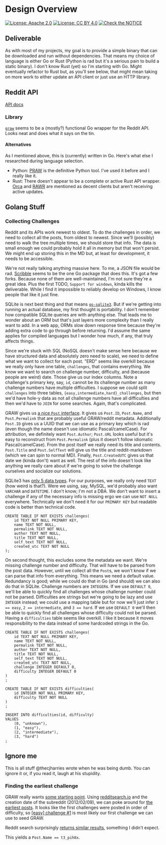 # Design Overview

[![License: Apache 2.0](https://img.shields.io/badge/License-Apache%202.0-blue.svg)](https://opensource.org/licenses/Apache-2.0)
[![License: CC BY 4.0](https://img.shields.io/badge/License-CC%20BY%204.0-lightgrey.svg)](https://creativecommons.org/licenses/by/4.0/)
[![Check the NOTICE](https://img.shields.io/badge/Check%20the-NOTICE-420C3B.svg)](../NOTICE)

## Deliverable

As with most of my projects, my goal is to provide a simple binary that can be downloaded and run without dependencies. That means my choice of language is either Go or Rust (Python is rad but it's a serious pain to build a static binary). I don't know Rust (yet) so I'm starting with Go. Might eventually refactor to Rust but, as you'll see below, that might mean taking on more work to either update an API client or just use an HTTP library.

## Reddit API

[API docs](https://www.reddit.com/dev/api/)

### Library

[`graw`](https://github.com/turnage/graw) seems to be a (mostly?) functional Go wrapper for the Reddit API. Looks neat and does what it says on the tin.

#### Alternatives

As I mentioned above, this is (currently) written in Go. Here's what else I researched during language selection.

* Python: [PRAW](https://praw.readthedocs.io/en/latest/) is the definitive Python tool. I've used it before and I really like it.
* Rust: There doesn't appear to be a complete or active Rust API wrapper. [Orca](https://github.com/IntrepidPig/orca) and [RAWR](https://github.com/Aurora0001/rawr) are mentioned as decent clients but aren't receiving active updates.

## Golang Stuff

### Collecting Challenges

Reddit and its APIs work newest to oldest. To do the challenges in order, we need to collect all the posts, from oldest to newest. Since we'll (possibly) need to walk the tree multiple times, we should store that info. The data is small enough we could probably hold it all in memory but that won't persist. We might end up storing this in the MD but, at least for development, it needs to be accessible.

We're not really talking anything massive here. To me, a JSON file would be rad. [Scribble](https://github.com/sdomino/scribble) seems to be the one Go package that does this. It's got a few forks. Because none of them are well-maintained, I'm not sure they're a great idea. Plus the first TODO, `Support for windows`, kinda kills the deliverable. While I find it impossible to reliably develop on Windows, I know people that like it just fine.

SQLite is next best thing and that means [`go-sqlite3`](https://github.com/mattn/go-sqlite3). But if we're getting into running an actual database, my first thought is portability. I don't remember how compatible SQLite queries are with anything else. That leads me to wonder about an ORM but that's just layers more complexity than I really want to add. In a web app, ORMs slow down response time because they're adding extra code to go through before returning. I'd assume the same applies for compiled languages but I wonder how much, if any, that truly affects things.

Since we're stuck with SQL (NoSQL doesn't make sense here because we have structured data and absolutely zero need to scale), we need to define what we want to collect for each post. "ERD" seems like overkill because we really only have one table, `challenges`, that contains everything. We know we want to search on challenge number, difficulty, and (because people are weird)  date. Those give us our index columns. Note a challenge's primary key, say, `id`, cannot be its challenge number as many challenge numbers have multiple difficulties. I suppose we could split `challenges` into three tables, `{easy,intermediate,hard}_challenges`, but then we'd have hole-y data as not all challenge numbers have all difficulties and then we'd have to `JOIN` for some searches. Again, that's complicated.

GRAW gives us [a nice `Post` interface](https://godoc.org/github.com/turnage/graw/reddit#Post). It gives us `Post.ID`, `Post.Name`, and `Post.Permalink` that are probably useful GRAW/reddit metadata. Additionally `Post.ID` gives us a UUID that we can use as a primary key which is rad (even though the name doesn't use idiomatic Pascal/camelCase). For attribution, we definitely want `Post.Author`; `Post.URL` looks useful but it's easy to reconstruct from `Post.Permalink` (plus it doesn't follow idiomatic Pascal/camelCase). From the post itself we really need its title and contents. `Post.Title` and `Post.SelfText` will give us the title and reddit-markdown (which we can spin to normal MD). Finally, `Post.CreatedUTC` gives us that date we (kinda don't) want as well. The rest of the info doesn't look like anything we really care about if we're going to solve the challenge ourselves and socialize our solutions.

SQLite3 has [only 5 data types](https://sqlite.org/datatype3.html). For our purposes, we really only need `TEXT` (how weird is that?). Were we using, say, MySQL, we'd probably also want `VARCHAR` and `DATETIME`. I don't know; I'm not a DBA. We don't want to insert a challenge if any of the necessary info is missing ergo we can use `NOT NULL` everywhere. Technically we don't need it for our `PRIMARY KEY` but readable code is better than technical code.

```sqlite
CREATE TABLE IF NOT EXISTS challenges(
    id TEXT NOT NULL PRIMARY KEY,
    name TEXT NOT NULL,
    permalink TEXT NOT NULL,
    author TEXT NOT NULL,
    title TEXT NOT NULL,
    self_text TEXT NOT NULL,
    created_utc TEXT NOT NULL
);
```

On second thought, this excludes some the metadata we want. We're missing challenge number and difficulty. That will have to be parsed from the post data. However, until we collect all the `Post`s, we won't know if we can parse that info from everything. This means we need a default value. Redundancy is good; while we could do that in Go (and should) we can also do that in SQLite. Challenge numbers are `INTEGER`s. If we use `DEFAULT 0`, we'll be able to quickly find all challenges whose challenge number could not be parsed. Difficulties are strings but we're going to be lazy and use `INTEGER` instead; we could use a mapping table but for now we'll just infer `1 == easy`, `2 == intermediate`, and `3 == hard`. If we use `DEFAULT 0` we'll then be able to quickly find all challenges whose difficulty could not be parsed. Having a `difficulties` table seems like overkill. I like it because it moves responsibility to the data instead of some hardcoded strings in the Go.

```sqlite
CREATE TABLE IF NOT EXISTS challenges(
    id TEXT NOT NULL PRIMARY KEY,
    name TEXT NOT NULL,
    permalink TEXT NOT NULL,
    author TEXT NOT NULL,
    title TEXT NOT NULL,
    self_text TEXT NOT NULL,
    created_utc TEXT NOT NULL,
    challenge INTEGER DEFAULT 0,
    difficulty INTEGER DEFAULT 0
)
;

CREATE TABLE IF NOT EXISTS difficulties(
    id INTEGER NOT NULL PRIMARY KEY,
    difficulty TEXT NOT NULL
)
;

INSERT INTO difficulties(id, difficulty)
VALUES
    (0, "unknown"),
    (1, "easy"),
    (2, "intermediate"),
    (3, "hard")
;
```


## Ignore me

This is all stuff @thecjharries wrote when he was being dumb. You can ignore it or, if you read it, laugh at his stupidity.

### Finding the earliest challenge

GRAW really wants [some starting point](https://godoc.org/github.com/turnage/graw/reddit#Scanner). Using [redditsearch.io](https://redditsearch.io) and the creation date of the subreddit (2012/02/09), we can poke around for [the earliest posts](https://redditsearch.io/?term=&dataviz=false&aggs=false&subreddits=dailyprogrammer&searchtype=posts&search=true&start=1328767200&end=1328853600&size=100). It looks like the first challenges were posted in order of difficulty, so [[easy] challenge #1](https://www.reddit.com/r/dailyprogrammer/comments/pih8x/easy_challenge_1/) is most likely our first challenge we can use to seed GRAW.

Reddit search surprisingly [returns similar results](https://old.reddit.com/r/dailyprogrammer/search/?q=challenge+%231&restrict_sr=on&t=all&sort=relevance), something I didn't expect.

This yields a `Post.Name == t3_pih8x`.
